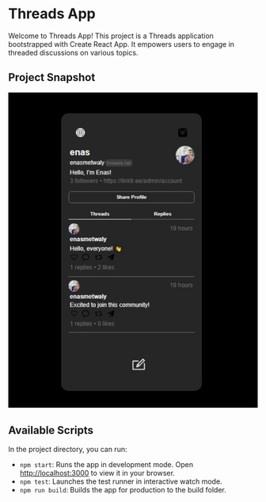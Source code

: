 # Threads App

Welcome to Threads App! This project is a Threads application bootstrapped with Create React App. It empowers users to engage in threaded discussions on various topics.

## Project Snapshot

![Project Snapshot](snap.jpeg)



## Available Scripts

In the project directory, you can run:

- `npm start`: Runs the app in development mode. Open [http://localhost:3000](http://localhost:3000) to view it in your browser.
- `npm test`: Launches the test runner in interactive watch mode.
- `npm run build`: Builds the app for production to the build folder.


